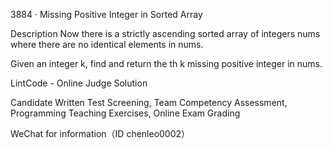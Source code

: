 3884 · Missing Positive Integer in Sorted Array

Description
Now there is a strictly ascending sorted array of integers nums where there are no identical elements in nums.

Given an integer k, find and return the th k missing positive integer in nums.

LintCode - Online Judge Solution

Candidate Written Test Screening, Team Competency Assessment, Programming Teaching Exercises, Online Exam Grading

WeChat for information（ID chenleo0002）

